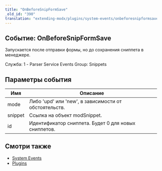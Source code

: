 ```yaml
---
title: "OnBeforeSnipFormSave"
_old_id: "390"
translation: "extending-modx/plugins/system-events/onbeforesnipformsave"
---
```


## Событие: OnBeforeSnipFormSave

Запускается после отправки формы, но до сохранения сниппета в менеджере.

Служба: 1 - Parser Service Events
Group: Snippets

## Параметры события

| Имя     | Описание                                              |
| ------- | ----------------------------------------------------- |
| mode    | Либо 'upd' или 'new', в зависимости от обстоятельств. |
| snippet | Ссылка на объект modSnippet.                          |
| id      | Идентификатор сниппета. Будет 0 для новых сниппетов.  |

## Смотри также

- [System Events](extending-modx/plugins/system-events "System Events")
- [Plugins](extending-modx/plugins "Plugins")
